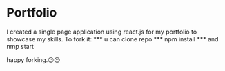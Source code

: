 # Portfolio
I created a single page application using react.js for my portfolio to showcase my skills.
To fork it:
*** u can clone repo 
*** npm install
*** and nmp start

happy forking.😍😍
